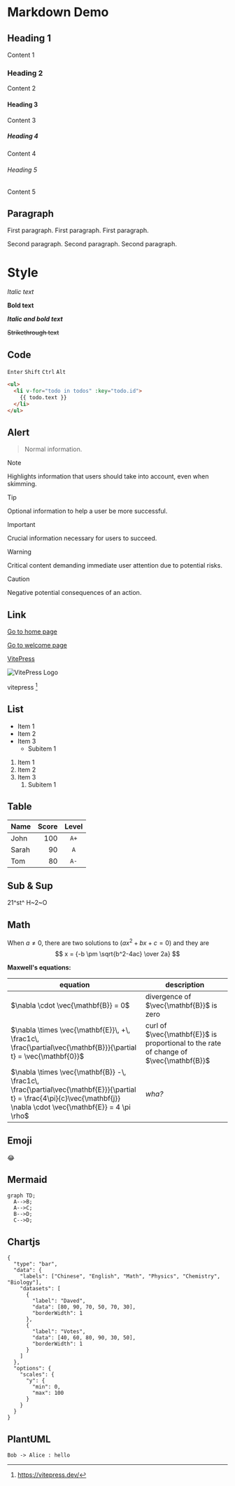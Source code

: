 # Markdown Demo

## Heading 1

Content 1

### Heading 2

Content 2

#### Heading 3

Content 3

##### Heading 4

Content 4

###### Heading 5

Content 5

## Paragraph

First paragraph.
First paragraph.
First paragraph.

Second paragraph.
Second paragraph.
Second paragraph.

# Style

*Italic text*

**Bold text**

***Italic and bold text***

~~Strikethrough text~~

## Code

`Enter` `Shift` `Ctrl` `Alt`

```html
<ul>
  <li v-for="todo in todos" :key="todo.id">
    {{ todo.text }}
  </li>
</ul>
```

## Alert

> Normal information.

> [!NOTE]
> Highlights information that users should take into account, even when skimming.

> [!TIP]
> Optional information to help a user be more successful.

> [!IMPORTANT]
> Crucial information necessary for users to succeed.

> [!WARNING]
> Critical content demanding immediate user attention due to potential risks.

> [!CAUTION]
> Negative potential consequences of an action.

## Link

[Go to home page](/)

[Go to welcome page](./)

[VitePress](https://vitepress.dev/)

![VitePress Logo](https://vitepress.dev/vitepress-logo-large.webp "VitePress")

vitepress [^1]

## List

- Item 1
- Item 2
- Item 3
  - Subitem 1

1. Item 1
1. Item 2
1. Item 3
   1. Subitem 1

## Table

| Name | Score | Level |
| ---- | ----: | :---: |
| John | 100 | `A+` |
| Sarah | 90 | `A` |
| Tom | 80 | `A-` |

## Sub & Sup

21^st^ H~2~O

## Math

When $a \ne 0$, there are two solutions to $(ax^2 + bx + c = 0)$ and they are
$$ x = {-b \pm \sqrt{b^2-4ac} \over 2a} $$

**Maxwell's equations:**

| equation                                                                                                                                                                  | description                                                                            |
| ------------------------------------------------------------------------------------------------------------------------------------------------------------------------- | -------------------------------------------------------------------------------------- |
| $\nabla \cdot \vec{\mathbf{B}}  = 0$                                                                                                                                      | divergence of $\vec{\mathbf{B}}$ is zero                                               |
| $\nabla \times \vec{\mathbf{E}}\, +\, \frac1c\, \frac{\partial\vec{\mathbf{B}}}{\partial t}  = \vec{\mathbf{0}}$                                                          | curl of $\vec{\mathbf{E}}$ is proportional to the rate of change of $\vec{\mathbf{B}}$ |
| $\nabla \times \vec{\mathbf{B}} -\, \frac1c\, \frac{\partial\vec{\mathbf{E}}}{\partial t} = \frac{4\pi}{c}\vec{\mathbf{j}}    \nabla \cdot \vec{\mathbf{E}} = 4 \pi \rho$ | _wha?_                                                                                 |

## Emoji

:joy:

## Mermaid

```mermaid
graph TD;
  A-->B;
  A-->C;
  B-->D;
  C-->D;
```

## Chartjs

```chart
{
  "type": "bar",
  "data": {
    "labels": ["Chinese", "English", "Math", "Physics", "Chemistry", "Biology"],
    "datasets": [
      {
        "label": "Daved",
        "data": [80, 90, 70, 50, 70, 30],
        "borderWidth": 1
      },
      {
        "label": "Votes",
        "data": [40, 60, 80, 90, 30, 50],
        "borderWidth": 1
      }
    ]
  },
  "options": {
    "scales": {
      "y": {
        "min": 0,
        "max": 100
      }
    }
  }
}
```

## PlantUML

```plantuml
Bob -> Alice : hello
```

[^1]: https://vitepress.dev/
